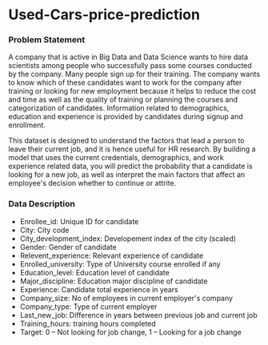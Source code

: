 # Used-Cars-price-prediction
### Problem Statement
A company that is active in Big Data and Data Science wants to hire data scientists among people who successfully pass some courses conducted by the company. Many people sign up for their training. The company wants to know which of these candidates want to work for the company after training or looking for new employment because it helps to reduce the cost and time as well as the quality of training or planning the courses and categorization of candidates. Information related to demographics, education and experience is provided by candidates during signup and enrollment.

This dataset is designed to understand the factors that lead a person to leave their current job, and it is hence useful for HR research. By building a model that uses the current credentials, demographics, and work experience related data, you will predict the probability that a candidate is looking for a new job, as well as interpret the main factors that affect an employee's decision whether to continue or attrite.

### Data Description
- Enrollee_id: Unique ID for candidate
- City: City code
- City_development_index: Developement index of the city (scaled)
- Gender: Gender of candidate
- Relevent_experience: Relevant experience of candidate
- Enrolled_university: Type of University course enrolled if any
- Education_level: Education level of candidate
- Major_discipline: Education major discipline of candidate
- Experience: Candidate total experience in years
- Company_size: No of employees in current employer's company
- Company_type: Type of current employer
- Last_new_job: Difference in years between previous job and current job
- Training_hours: training hours completed
- Target: 0 – Not looking for job change, 1 – Looking for a job change
